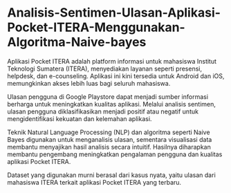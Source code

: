 # Analisis-Sentimen-Ulasan-Aplikasi-Pocket-ITERA-Menggunakan-Algoritma-Naive-bayes

Aplikasi Pocket ITERA adalah platform informasi untuk mahasiswa Institut Teknologi Sumatera (ITERA), menyediakan layanan seperti presensi, helpdesk, dan e-counseling. Aplikasi ini kini tersedia untuk Android dan iOS, memungkinkan akses lebih luas bagi seluruh mahasiswa.

Ulasan pengguna di Google Playstore dapat menjadi sumber informasi berharga untuk meningkatkan kualitas aplikasi. Melalui analisis sentimen, ulasan pengguna diklasifikasikan menjadi positif atau negatif untuk mengidentifikasi kekuatan dan kelemahan aplikasi.

Teknik Natural Language Processing (NLP) dan algoritma seperti Naive Bayes digunakan untuk menganalisis ulasan, sementara visualisasi data membantu menyajikan hasil analisis secara intuitif. Hasilnya diharapkan membantu pengembang meningkatkan pengalaman pengguna dan kualitas aplikasi Pocket ITERA.

Dataset yang digunakan murni berasal dari kasus nyata, yaitu ulasan dari mahasiswa ITERA terkait aplikasi Pocket ITERA yang terbaru.
